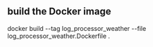 

## build the Docker image
docker build --tag log_processor_weather --file log_processor_weather.Dockerfile .
